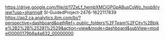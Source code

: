 https://drive.google.com/file/d/17ZeLf_hembXMCjGPGpABusCoWo_hssb9/view?usp=sharing# SI-GuidedProject-2476-1622117839
https://ap2.ca.analytics.ibm.com/bi/?perspective=dashboard&pathRef=.public_folders%2FTeam%2FCity%2Bbike%2B2%2B%25281%2529&action=view&mode=dashboard&subView=model00000179b6a4a632_00000000
